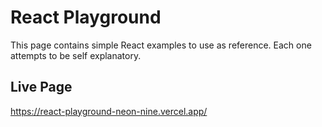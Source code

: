 # React Playground

This page contains simple React examples to use as reference. Each one attempts to be self explanatory.

## Live Page

https://react-playground-neon-nine.vercel.app/

